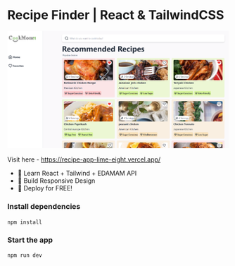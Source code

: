 # Recipe Finder | React & TailwindCSS

![Demo App](/public/Screenshot_29.png)

Visit here - https://recipe-app-lime-eight.vercel.app/

-   🌟 Learn React + Tailwind + EDAMAM API
-   🎃 Build Responsive Design
-   🚀 Deploy for FREE!

### Install dependencies

```shell
npm install
```

### Start the app

```shell
npm run dev
```
